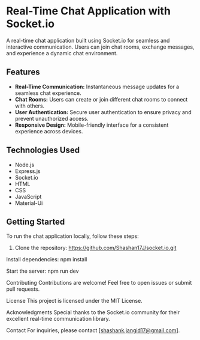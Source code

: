# Real-Time Chat Application with Socket.io

A real-time chat application built using Socket.io for seamless and interactive communication. Users can join chat rooms, exchange messages, and experience a dynamic chat environment.

## Features

- **Real-Time Communication:** Instantaneous message updates for a seamless chat experience.
- **Chat Rooms:** Users can create or join different chat rooms to connect with others.
- **User Authentication:** Secure user authentication to ensure privacy and prevent unauthorized access.
- **Responsive Design:** Mobile-friendly interface for a consistent experience across devices.

## Technologies Used

- Node.js
- Express.js
- Socket.io
- HTML
- CSS
- JavaScript
- Material-Ui

## Getting Started

To run the chat application locally, follow these steps:

1. Clone the repository:
https://github.com/Shashan17J/socket.io.git

Install dependencies:
npm install

Start the server:
npm run dev

Contributing
Contributions are welcome! Feel free to open issues or submit pull requests.

License
This project is licensed under the MIT License.

Acknowledgments
Special thanks to the Socket.io community for their excellent real-time communication library.

Contact
For inquiries, please contact [shashank.jangid17@gmail.com].
